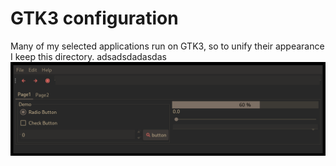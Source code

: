 # GTK3 configuration

Many of my selected applications run on GTK3, so to unify their appearance I
keep this directory.
adsadsdadasdas
![GTK3](gtk3.png "GTK3 example")
